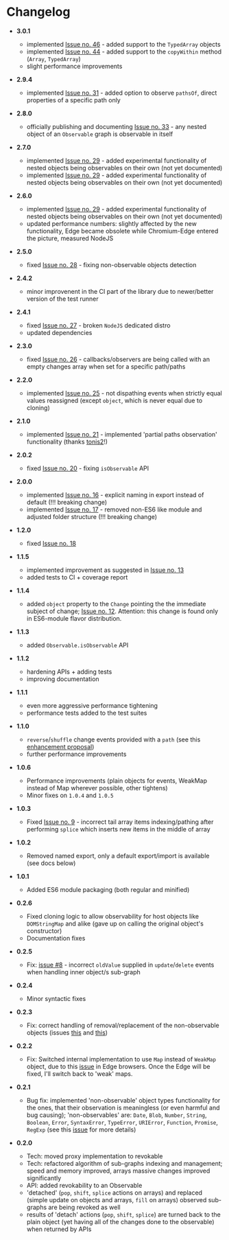 # Changelog

* __3.0.1__
  * implemented [Issue no. 46](https://github.com/gullerya/object-observer/issues/46) - added support to the `TypedArray` objects
  * implemented [Issue no. 44](https://github.com/gullerya/object-observer/issues/44) - added support to the `copyWithin` method (`Array`, `TypedArray`)
  * slight performance improvements

* __2.9.4__
  * implemented [Issue no. 31](https://github.com/gullerya/object-observer/issues/31) - added option to observe `pathsOf`, direct properties of a specific path only

* __2.8.0__
  * officially publishing and documenting [Issue no. 33](https://github.com/gullerya/object-observer/issues/33) - any nested object of an `Observable` graph is observable in itself

* __2.7.0__
  * implemented [Issue no. 29](https://github.com/gullerya/object-observer/issues/32) - added experimental functionality of nested objects being observables on their own (not yet documented)
  * implemented [Issue no. 29](https://github.com/gullerya/object-observer/issues/33) - added experimental functionality of nested objects being observables on their own (not yet documented)

* __2.6.0__
  * implemented [Issue no. 29](https://github.com/gullerya/object-observer/issues/29) - added experimental functionality of nested objects being observables on their own (not yet documented)
  * updated performance numbers: slightly affected by the new functionality, Edge became obsolete while Chromium-Edge entered the picture, measured NodeJS

* __2.5.0__
  * fixed [Issue no. 28](https://github.com/gullerya/object-observer/issues/28) - fixing non-observable objects detection

* __2.4.2__
  * minor improvenent in the CI part of the library due to newer/better version of the test runner

* __2.4.1__
  * fixed [Issue no. 27](https://github.com/gullerya/object-observer/issues/27) - broken `NodeJS` dedicated distro
  * updated dependencies

* __2.3.0__
  * fixed [Issue no. 26](https://github.com/gullerya/object-observer/issues/26) - callbacks/observers are being called with an empty changes array when set for a specific path/paths

* __2.2.0__
  * implemented [Issue no. 25](https://github.com/gullerya/object-observer/issues/25) - not dispathing events when strictly equal values reassigned (except `object`, which is never equal due to cloning)

* __2.1.0__
  * implemented [Issue no. 21](https://github.com/gullerya/object-observer/issues/21) - implemented 'partial paths observation' functionality (thanks [tonis2](https://github.com/tonis2)!)

* __2.0.2__
  * fixed [Issue no. 20](https://github.com/gullerya/object-observer/issues/20) - fixing `isObservable` API

* __2.0.0__
  * implemented [Issue no. 16](https://github.com/gullerya/object-observer/issues/16) - explicit naming in export instead of default (!!! breaking change)
  * implemented [Issue no. 17](https://github.com/gullerya/object-observer/issues/17) - removed non-ES6 like module and adjusted folder structure (!!! breaking change)

* __1.2.0__
  * fixed [Issue no. 18](https://github.com/gullerya/object-observer/issues/18)

* __1.1.5__
  * implemented improvement as suggested in [Issue no. 13](https://github.com/gullerya/object-observer/issues/13)
  * added tests to CI + coverage report

* __1.1.4__
  * added `object` property to the `Change` pointing the the immediate subject of change; [Issue no. 12](https://github.com/gullerya/object-observer/issues/12). Attention: this change is found only in ES6-module flavor distribution.

* __1.1.3__
  * added `Observable.isObservable` API

- __1.1.2__
  - hardening APIs + adding tests
  - improving documentation

- __1.1.1__
  - even more aggressive performance tightening
  - performance tests added to the test suites

- __1.1.0__
  - `reverse`/`shuffle` change events provided with a `path` (see this [enhancement proposal](https://github.com/gullerya/object-observer/issues/10))
  - further performance improvements

- __1.0.6__
  - Performance improvements (plain objects for events, WeakMap instead of Map wherever possible, other tightens)
  - Minor fixes on `1.0.4` and `1.0.5`

- __1.0.3__
  - Fixed [Issue no. 9](https://github.com/gullerya/object-observer/issues/9) - incorrect tail array items indexing/pathing after performing `splice` which inserts new items in the middle of array

- __1.0.2__
  - Removed named export, only a default export/import is available (see docs below)

- __1.0.1__
  - Added ES6 module packaging (both regular and minified)

- __0.2.6__
  - Fixed cloning logic to allow observability for host objects like `DOMStringMap` and alike (gave up on calling the original object's constructor)
  - Documentation fixes

- __0.2.5__
  - Fix: [issue #8](https://github.com/gullerya/object-observer/issues/8) - incorrect `oldValue` supplied in `update`/`delete` events when handling inner object/s sub-graph

- __0.2.4__
  - Minor syntactic fixes

- __0.2.3__
  - Fix: correct handling of removal/replacement of the non-observable objects (issues [this](https://github.com/gullerya/object-observer/issues/4) and [this](https://github.com/gullerya/object-observer-js/issues/3))

- __0.2.2__
  - Fix: Switched internal implementation to use `Map` instead of `WeakMap` object, due to this [issue](https://github.com/Microsoft/ChakraCore/issues/2419) in Edge browsers. Once the Edge will be fixed, I'll switch back to 'weak' maps.

- __0.2.1__
  - Bug fix: implemented 'non-observable' object types functionality for the ones, that their observation is meaningless (or even harmful and bug causing); 'non-observables' are: `Date`, `Blob`, `Number`, `String`, `Boolean`, `Error`, `SyntaxError`, `TypeError`, `URIError`, `Function`, `Promise`, `RegExp` (see this [issue](https://github.com/gullerya/object-observer-js/issues/2) for more details)

- __0.2.0__
  - Tech: moved proxy implementation to revokable
  - Tech: refactored algorithm of sub-graphs indexing and management; speed and memory improved, arrays massive changes improved significantly
  - API: added revokability to an Observable
  - 'detached' (`pop`, `shift`, `splice` actions on arrays) and replaced (simple update on objects and arrays, `fill` on arrays) observed sub-graphs are being revoked as well
  - results of 'detach' actions (`pop`, `shift`, `splice`) are turned back to the plain object (yet having all of the changes done to the observable) when returned by APIs
